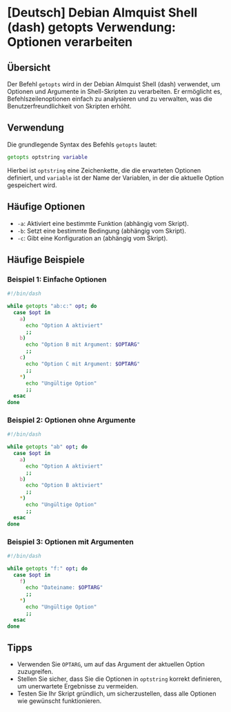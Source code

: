 # [Deutsch] Debian Almquist Shell (dash) getopts Verwendung: Optionen verarbeiten

## Übersicht
Der Befehl `getopts` wird in der Debian Almquist Shell (dash) verwendet, um Optionen und Argumente in Shell-Skripten zu verarbeiten. Er ermöglicht es, Befehlszeilenoptionen einfach zu analysieren und zu verwalten, was die Benutzerfreundlichkeit von Skripten erhöht.

## Verwendung
Die grundlegende Syntax des Befehls `getopts` lautet:

```sh
getopts optstring variable
```

Hierbei ist `optstring` eine Zeichenkette, die die erwarteten Optionen definiert, und `variable` ist der Name der Variablen, in der die aktuelle Option gespeichert wird.

## Häufige Optionen
- `-a`: Aktiviert eine bestimmte Funktion (abhängig vom Skript).
- `-b`: Setzt eine bestimmte Bedingung (abhängig vom Skript).
- `-c`: Gibt eine Konfiguration an (abhängig vom Skript).

## Häufige Beispiele

### Beispiel 1: Einfache Optionen
```sh
#!/bin/dash

while getopts "ab:c:" opt; do
  case $opt in
    a)
      echo "Option A aktiviert"
      ;;
    b)
      echo "Option B mit Argument: $OPTARG"
      ;;
    c)
      echo "Option C mit Argument: $OPTARG"
      ;;
    *)
      echo "Ungültige Option"
      ;;
  esac
done
```

### Beispiel 2: Optionen ohne Argumente
```sh
#!/bin/dash

while getopts "ab" opt; do
  case $opt in
    a)
      echo "Option A aktiviert"
      ;;
    b)
      echo "Option B aktiviert"
      ;;
    *)
      echo "Ungültige Option"
      ;;
  esac
done
```

### Beispiel 3: Optionen mit Argumenten
```sh
#!/bin/dash

while getopts "f:" opt; do
  case $opt in
    f)
      echo "Dateiname: $OPTARG"
      ;;
    *)
      echo "Ungültige Option"
      ;;
  esac
done
```

## Tipps
- Verwenden Sie `OPTARG`, um auf das Argument der aktuellen Option zuzugreifen.
- Stellen Sie sicher, dass Sie die Optionen in `optstring` korrekt definieren, um unerwartete Ergebnisse zu vermeiden.
- Testen Sie Ihr Skript gründlich, um sicherzustellen, dass alle Optionen wie gewünscht funktionieren.